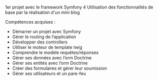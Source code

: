 1er projet avec  le framework Symfony 4
Utilisation des fonctionnalités de base par la réalisation d'un mini blog

Compétences acquises :
- Démarrer un projet avec Symfony
- Gérer le routing de l’application
- Développer des controllers
- Utiliser le moteur de template twig
- Comprendre le modèle requêtes/réponses
- Gérer ses données avec l’orm Doctrine
- Gérer ses entités avec l’orm Doctrine
- Créer des formulaires et gérer leur soumission
- Gérer ses utilisateurs et un pare-feu
